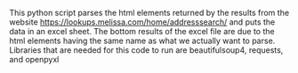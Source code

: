 This python script parses the html elements returned by the results from the website https://lookups.melissa.com/home/addresssearch/ and puts the data in an excel sheet.
The bottom results of the excel file are due to the html elements having the same name as what we actually want to parse. 
Libraries that are needed for this code to run are beautifulsoup4, requests, and openpyxl
